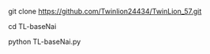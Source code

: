 git clone https://github.com/Twinlion24434/TwinLion_57.git

cd TL-baseNai

python TL-baseNai.py 




